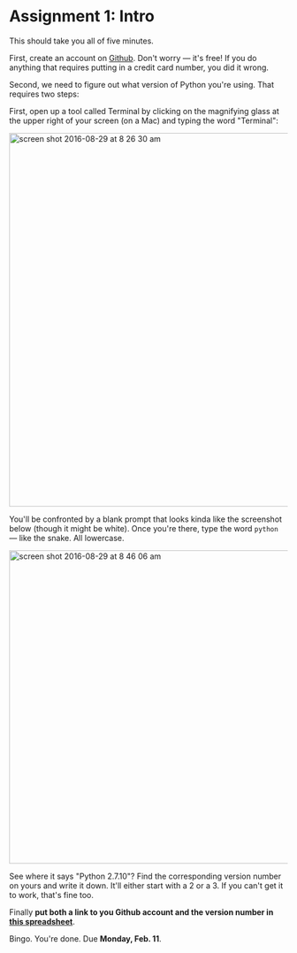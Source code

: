 # Assignment 1: Intro

This should take you all of five minutes.

First, create an account on [Github](https://www.github.com). Don't worry — it's free! If you do anything that requires putting in a credit card number, you did it wrong.

Second, we need to figure out what version of Python you're using. That requires two steps:

First, open up a tool called Terminal by clicking on the magnifying glass at the upper right of your screen (on a Mac) and typing the word "Terminal":

<img width="675" alt="screen shot 2016-08-29 at 8 26 30 am" src="https://cloud.githubusercontent.com/assets/947791/18051798/c348bccc-6dc4-11e6-9f1c-09375f87fb0d.png">

You'll be confronted by a blank prompt that looks kinda like the screenshot below (though it might be white). Once you're there, type the word `python` — like the snake. All lowercase.

<img width="566" alt="screen shot 2016-08-29 at 8 46 06 am" src="https://cloud.githubusercontent.com/assets/947791/18051852/004dac04-6dc5-11e6-8b18-bb44799fd794.png">

See where it says "Python 2.7.10"? Find the corresponding version number on yours and write it down. It'll either start with a 2 or a 3. If you can't get it to work, that's fine too.

Finally **put both a link to you Github account and the version number in [this spreadsheet](https://docs.google.com/spreadsheets/d/13jEoZxDG_G8PnNLWVmazuGPzjBTOlnS4DOx6oLP7xA4/edit)**.

Bingo. You're done. Due **Monday, Feb. 11**.
